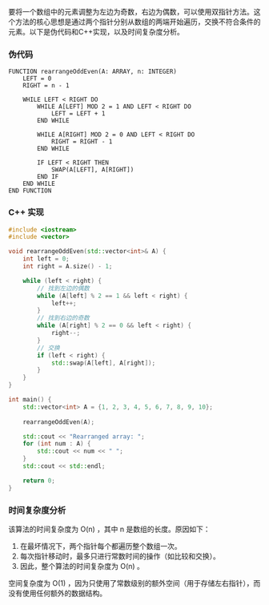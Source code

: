 要将一个数组中的元素调整为左边为奇数，右边为偶数，可以使用双指针方法。这个方法的核心思想是通过两个指针分别从数组的两端开始遍历，交换不符合条件的元素。以下是伪代码和C++实现，以及时间复杂度分析。

### 伪代码

```plaintext
FUNCTION rearrangeOddEven(A: ARRAY, n: INTEGER)
    LEFT = 0
    RIGHT = n - 1

    WHILE LEFT < RIGHT DO
        WHILE A[LEFT] MOD 2 = 1 AND LEFT < RIGHT DO
            LEFT = LEFT + 1
        END WHILE

        WHILE A[RIGHT] MOD 2 = 0 AND LEFT < RIGHT DO
            RIGHT = RIGHT - 1
        END WHILE

        IF LEFT < RIGHT THEN
            SWAP(A[LEFT], A[RIGHT])
        END IF
    END WHILE
END FUNCTION
```

### C++ 实现

```cpp
#include <iostream>
#include <vector>

void rearrangeOddEven(std::vector<int>& A) {
    int left = 0;
    int right = A.size() - 1;

    while (left < right) {
        // 找到左边的偶数
        while (A[left] % 2 == 1 && left < right) {
            left++;
        }
        // 找到右边的奇数
        while (A[right] % 2 == 0 && left < right) {
            right--;
        }
        // 交换
        if (left < right) {
            std::swap(A[left], A[right]);
        }
    }
}

int main() {
    std::vector<int> A = {1, 2, 3, 4, 5, 6, 7, 8, 9, 10};
    
    rearrangeOddEven(A);

    std::cout << "Rearranged array: ";
    for (int num : A) {
        std::cout << num << " ";
    }
    std::cout << std::endl;

    return 0;
}
```

### 时间复杂度分析

该算法的时间复杂度为 O(n) ，其中  n  是数组的长度。原因如下：

1. 在最坏情况下，两个指针每个都遍历整个数组一次。
2. 每次指针移动时，最多只进行常数时间的操作（如比较和交换）。
3. 因此，整个算法的时间复杂度为 O(n) 。

空间复杂度为  O(1) ，因为只使用了常数级别的额外空间（用于存储左右指针），而没有使用任何额外的数据结构。